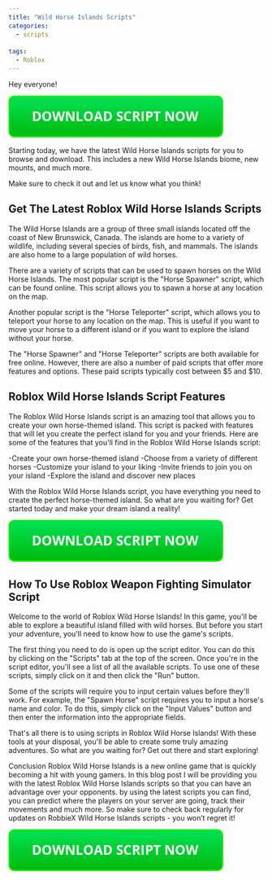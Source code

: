 ```yaml
---
title: "Wild Horse Islands Scripts"
categories:
  - scripts
  
tags:
  - Roblox
---
```


Hey everyone!

[![script button](https://github.com/robloxpaste/robloxpaste.github.io/blob/main/script_button.png?raw=true)](https://rbxpaste.com/latest-script)


Starting today, we have the latest Wild Horse Islands scripts for you to browse and download. This includes a new Wild Horse Islands biome, new mounts, and much more.

Make sure to check it out and let us know what you think!

## Get The Latest Roblox Wild Horse Islands Scripts

The Wild Horse Islands are a group of three small islands located off the coast of New Brunswick, Canada. The islands are home to a variety of wildlife, including several species of birds, fish, and mammals. The islands are also home to a large population of wild horses.

There are a variety of scripts that can be used to spawn horses on the Wild Horse Islands. The most popular script is the "Horse Spawner" script, which can be found online. This script allows you to spawn a horse at any location on the map.

Another popular script is the "Horse Teleporter" script, which allows you to teleport your horse to any location on the map. This is useful if you want to move your horse to a different island or if you want to explore the island without your horse.

The "Horse Spawner" and "Horse Teleporter" scripts are both available for free online. However, there are also a number of paid scripts that offer more features and options. These paid scripts typically cost between $5 and $10.

## Roblox Wild Horse Islands Script Features

The Roblox Wild Horse Islands script is an amazing tool that allows you to create your own horse-themed island. This script is packed with features that will let you create the perfect island for you and your friends. Here are some of the features that you'll find in the Roblox Wild Horse Islands script:

-Create your own horse-themed island
-Choose from a variety of different horses
-Customize your island to your liking
-Invite friends to join you on your island
-Explore the island and discover new places

With the Roblox Wild Horse Islands script, you have everything you need to create the perfect horse-themed island. So what are you waiting for? Get started today and make your dream island a reality!

[![script button](https://github.com/robloxpaste/robloxpaste.github.io/blob/main/script_button.png?raw=true)](https://rbxpaste.com/latest-script)

## How To Use Roblox Weapon Fighting Simulator Script

Welcome to the world of Roblox Wild Horse Islands! In this game, you'll be able to explore a beautiful island filled with wild horses. But before you start your adventure, you'll need to know how to use the game's scripts.

The first thing you need to do is open up the script editor. You can do this by clicking on the "Scripts" tab at the top of the screen. Once you're in the script editor, you'll see a list of all the available scripts. To use one of these scripts, simply click on it and then click the "Run" button.

Some of the scripts will require you to input certain values before they'll work. For example, the "Spawn Horse" script requires you to input a horse's name and color. To do this, simply click on the "Input Values" button and then enter the information into the appropriate fields.

That's all there is to using scripts in Roblox Wild Horse Islands! With these tools at your disposal, you'll be able to create some truly amazing adventures. So what are you waiting for? Get out there and start exploring!

Conclusion
Roblox Wild Horse Islands is a new online game that is quickly becoming a hit with young gamers. In this blog post I will be providing you with the latest Roblox Wild Horse Islands scripts so that you can have an advantage over your opponents. by using the latest scripts you can find, you can predict where the players on your server are going, track their movements and much more. So make sure to check back regularly for updates on RobbieX Wild Horse Islands scripts - you won’t regret it!

[![script button](https://github.com/robloxpaste/robloxpaste.github.io/blob/main/script_button.png?raw=true)](https://rbxpaste.com/latest-script)